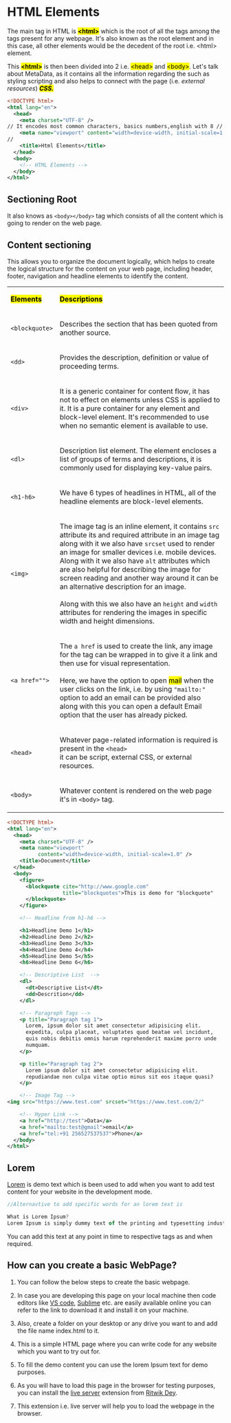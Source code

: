 # HTML Elements

The main tag in HTML is **<mark>&lt;html&gt;</mark>** which is the root of all the tags among the tags present for any webpage. It's also known as the root element and in this case, all other elements would be the decedent of the root i.e. &lt;html&gt; element.

This **<mark>&lt;html&gt;</mark>** is then been divided into 2 i.e. <mark>&lt;head&gt;</mark> and <mark>&lt;body&gt;</mark>. Let's talk about MetaData, as it contains all the information regarding the such as styling scripting and also helps to connect with the page (i.e. *external resources*) ***<mark>CSS.</mark>***

```xml
<!DOCTYPE html>
<html lang="en">
  <head>
    <meta charset="UTF-8" />
// It encodes most common characters, basics numbers,english with 8 // bits. 
    <meta name="viewport" content="width=device-width, initial-scale=1.0" />
//
    <title>Html Elements</title>
  </head>
  <body>
    <!-- HTML Elements -->
  </body>
</html>
```

## Sectioning Root

It also knows as `<body></body>` tag which consists of all the content which is going to render on the web page.

## Content sectioning

This allows you to organize the document logically, which helps to create the logical structure for the content on your web page, including header, footer, navigation and headline elements to identify the content.

<table><tbody><tr><td colspan="1" rowspan="1"><p><strong><mark>Elements</mark></strong></p></td><td colspan="1" rowspan="1"><p><strong><mark>Descriptions</mark></strong></p></td></tr><tr><td colspan="1" rowspan="1"><p><code>&lt;blockquote&gt;</code></p></td><td colspan="1" rowspan="1"><p>Describes the section that has been quoted from another source.</p></td></tr><tr><td colspan="1" rowspan="1"><p><code>&lt;dd&gt;</code></p></td><td colspan="1" rowspan="1"><p>Provides the description, definition or value of proceeding terms.</p></td></tr><tr><td colspan="1" rowspan="1"><p><code>&lt;div&gt;</code></p></td><td colspan="1" rowspan="1"><p>It is a generic container for content flow, it has not to effect on elements unless CSS is applied to it. It is a pure container for any element and block-level element. It's recommended to use when no semantic element is available to use.</p></td></tr><tr><td colspan="1" rowspan="1"><p><code>&lt;dl&gt;</code></p></td><td colspan="1" rowspan="1"><p>Description list element. The element encloses a list of groups of terms and descriptions, it is commonly used for displaying key-value pairs.</p></td></tr><tr><td colspan="1" rowspan="1"><p><code>&lt;h1-h6&gt;</code></p></td><td colspan="1" rowspan="1"><p>We have 6 types of headlines in HTML, all of the headline elements are block-level elements.</p></td></tr><tr><td colspan="1" rowspan="1"><p><code>&lt;img&gt;</code></p></td><td colspan="1" rowspan="1"><p>The image tag is an inline element, it contains <code>src</code> attribute its and required attribute in an image tag along with it we also have <code>srcset</code> used to render an image for smaller devices i.e. mobile devices. Along with it we also have <code>alt</code> attributes which are also helpful for describing the image for screen reading and another way around it can be an alternative description for an image.<br><br>Along with this we also have an <code>height</code> and <code>width</code> attributes for rendering the images in specific width and height dimensions.</p></td></tr><tr><td colspan="1" rowspan="1"><p><code>&lt;a href=""&gt;</code></p></td><td colspan="1" rowspan="1"><p>The <code>a href</code> is used to create the link, any image for the tag can be wrapped in to give it a link and then use for visual representation.<br><br>Here, we have the option to open <mark>mail</mark> when the user clicks on the link, i.e. by using <code>"mailto:"</code> option to add an email can be provided also along with this you can open a default Email option that the user has already picked.</p></td></tr><tr><td colspan="1" rowspan="1"><p><code>&lt;head&gt;</code></p></td><td colspan="1" rowspan="1"><p>Whatever page-related information is required is present in the <code>&lt;head&gt;</code><br>it can be script, external CSS, or external resources.</p></td></tr><tr><td colspan="1" rowspan="1"><p><code>&lt;body&gt;</code></p></td><td colspan="1" rowspan="1"><p>Whatever content is rendered on the web page it's in <code>&lt;body&gt;</code> tag.<br></p></td></tr></tbody></table>

```xml
<!DOCTYPE html>
<html lang="en">
  <head>
    <meta charset="UTF-8" />
    <meta name="viewport"
          content="width=device-width, initial-scale=1.0" />
    <title>Document</title>
  </head>
  <body>
    <figure>
      <blockquote cite="http://www.google.com"
                  title="blockquotes">This is demo for "blockquote"
      </blockquote>
    </figure>

    <!-- Headline from h1-h6 -->

    <h1>Headline Demo 1</h1>
    <h2>Headline Demo 2</h2>
    <h3>Headline Demo 3</h3>
    <h4>Headline Demo 4</h4>
    <h5>Headline Demo 5</h5>
    <h6>Headline Demo 6</h6>

    <!-- Descriptive List  -->
    <dl>
      <dt>Descriptive List</dt>
      <dd>Descrition</dd>
    </dl>

    <!-- Paragreph Tags -->
    <p title="Paragraph tag 1">
      Lorem, ipsum dolor sit amet consectetur adipisicing elit. 
      expedita, culpa placeat, voluptates quod beatae vel incidunt, 
      quis nobis debitis omnis harum reprehenderit maxime porro unde 
      numquam.
    </p>

    <p title="Paragraph tag 2">
      Lorem ipsum dolor sit amet consectetur adipisicing elit.                   
      repudiandae non culpa vitae optio minus sit eos itaque quasi?
    </p>

    <!-- Image Tag -->
<img src="https://www.test.com" srcset="https://www.test.com/2/"        alt="Test Flower" size="(max-width: 800px) 200px">

    <!-- Hyper Link -->
    <a href="http://test">Data</a>
    <a href="mailto:test@gmail">email</a>
    <a href="tel:+91 256527537537">Phone</a>
  </body>
</html>
```

## Lorem

[Lorem](https://www.lipsum.com/) is demo text which is been used to add when you want to add test content for your website in the development mode.

```typescript
//Alternavtive to add specific words for an lorem text is 

What is Lorem Ipsum?
Lorem Ipsum is simply dummy text of the printing and typesetting industry. Lorem Ipsum has been the industry's standard dummy text ever since the 1500s, when an unknown printer took a galley of type and scrambled it to make a type specimen book. It has survived not only five centuries, but also the leap into electronic typesetting, remaining essentially unchanged. It was popularised in the 1960s with the release of Letraset sheets containing Lorem Ipsum passages, and more recently with desktop publishing software like Aldus PageMaker including versions of Lorem Ipsum.
```

You can add this text at any point in time to respective tags as and when required.

## How can you create a basic WebPage?

1. You can follow the below steps to create the basic webpage.
    
2. In case you are developing this page on your local machine then code editors like [VS code](https://code.visualstudio.com/), [Sublime](https://www.sublimetext.com/) etc. are easily available online you can refer to the link to download it and install it on your machine.
    
3. Also, create a folder on your desktop or any drive you want to and add the file name index.html to it.
    
4. This is a simple HTML page where you can write code for any website which you want to try out for.
    
5. To fill the demo content you can use the lorem Ipsum text for demo purposes.
    
6. As you will have to load this page in the browser for testing purposes, you can install the [live server](https://marketplace.visualstudio.com/items?itemName=ritwickdey.LiveServer) extension from [Ritwik Dey](https://marketplace.visualstudio.com/items?itemName=ritwickdey.LiveServer).
    
7. This extension i.e. live server will help you to load the webpage in the browser.
    

##